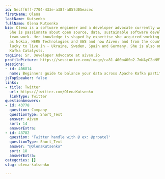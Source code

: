 ```yaml
---
id: 5ecff6ff-7704-433e-a38f-a057d05eacec
firstName: Olena
lastName: Kutsenko
fullName: Olena Kutsenko
bio: Olena is a software engineer and a developer advocate currently working at Aiven.
  She is passionate about open source, data, sustainable software development and
  team work. Her knowledge is shaped by expertise she acquired working in such companies
  as Nokia, HERE Technologies and AWS and now Aiven; and from the countries she was
  lucky to live in - Ukraine, Sweden, Spain and Germany. She is also one of Apache
  Kafka Catalysts.
tagLine: Sr. Developer Advocate at aiven.io
profilePicture: https://sessionize.com/image/ca81-400o400o2-7mNAyC2oNMYeSPsawgJ18C.jpg
sessions:
- id: 406814
  name: Beginners guide to balance your data across Apache Kafka partitions
isTopSpeaker: false
links:
- title: Twitter
  url: https://twitter.com/OlenaKutsenko
  linkType: Twitter
questionAnswers:
- id: 43778
  question: Company
  questionType: Short_Text
  answer: Aiven
  sort: 14
  answerExtra: 
- id: 43782
  question: 'Twitter handle with @ ex: @prpatel'
  questionType: Short_Text
  answer: "@OlenaKutsenko"
  sort: 18
  answerExtra: 
categories: []
slug: olena-kutsenko

---
```

